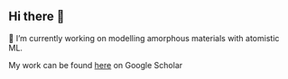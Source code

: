 ## Hi there 👋
🔭 I’m currently working on modelling amorphous materials with atomistic ML.
  
My work can be found [here](https://scholar.google.co.uk/citations?user=_wgTSoQAAAAJ&hl=en) on Google Scholar
<!--
**zakmachachi/zakmachachi** is a ✨ _special_ ✨ repository because its `README.md` (this file) appears on your GitHub profile.

Here are some ideas to get you started:

- 🔭 I’m currently working on ...
- 🌱 I’m currently learning ...
- 👯 I’m looking to collaborate on ...
- 🤔 I’m looking for help with ...
- 💬 Ask me about ...
- 📫 How to reach me: ...
- 😄 Pronouns: ...
- ⚡ Fun fact: ...
-->

